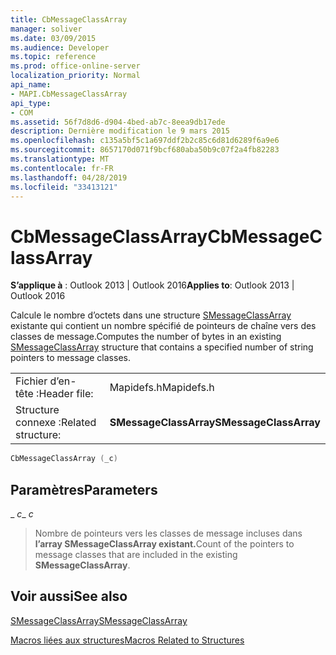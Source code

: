 ```yaml
---
title: CbMessageClassArray
manager: soliver
ms.date: 03/09/2015
ms.audience: Developer
ms.topic: reference
ms.prod: office-online-server
localization_priority: Normal
api_name:
- MAPI.CbMessageClassArray
api_type:
- COM
ms.assetid: 56f7d8d6-d904-4bed-ab7c-8eea9db17ede
description: Dernière modification le 9 mars 2015
ms.openlocfilehash: c135a5bf5c1a697ddf2b2c85c6d81d6289f6a9e6
ms.sourcegitcommit: 8657170d071f9bcf680aba50b9c07f2a4fb82283
ms.translationtype: MT
ms.contentlocale: fr-FR
ms.lasthandoff: 04/28/2019
ms.locfileid: "33413121"
---
```

# <a name="cbmessageclassarray"></a><span data-ttu-id="80a41-103">CbMessageClassArray</span><span class="sxs-lookup"><span data-stu-id="80a41-103">CbMessageClassArray</span></span>

  
  
<span data-ttu-id="80a41-104">**S’applique à** : Outlook 2013 | Outlook 2016</span><span class="sxs-lookup"><span data-stu-id="80a41-104">**Applies to**: Outlook 2013 | Outlook 2016</span></span> 
  
<span data-ttu-id="80a41-105">Calcule le nombre d’octets dans une structure [SMessageClassArray](smessageclassarray.md) existante qui contient un nombre spécifié de pointeurs de chaîne vers des classes de message.</span><span class="sxs-lookup"><span data-stu-id="80a41-105">Computes the number of bytes in an existing [SMessageClassArray](smessageclassarray.md) structure that contains a specified number of string pointers to message classes.</span></span> 
  
|||
|:-----|:-----|
|<span data-ttu-id="80a41-106">Fichier d’en-tête :</span><span class="sxs-lookup"><span data-stu-id="80a41-106">Header file:</span></span>  <br/> |<span data-ttu-id="80a41-107">Mapidefs.h</span><span class="sxs-lookup"><span data-stu-id="80a41-107">Mapidefs.h</span></span>  <br/> |
|<span data-ttu-id="80a41-108">Structure connexe :</span><span class="sxs-lookup"><span data-stu-id="80a41-108">Related structure:</span></span>  <br/> |<span data-ttu-id="80a41-109">**SMessageClassArray**</span><span class="sxs-lookup"><span data-stu-id="80a41-109">**SMessageClassArray**</span></span> <br/> |
   
```cpp
CbMessageClassArray (_c)
```

## <a name="parameters"></a><span data-ttu-id="80a41-110">Paramètres</span><span class="sxs-lookup"><span data-stu-id="80a41-110">Parameters</span></span>

 <span data-ttu-id="80a41-111">_ _c_</span><span class="sxs-lookup"><span data-stu-id="80a41-111">_ _c_</span></span>
  
> <span data-ttu-id="80a41-112">Nombre de pointeurs vers les classes de message incluses dans **l’array SMessageClassArray existant.**</span><span class="sxs-lookup"><span data-stu-id="80a41-112">Count of the pointers to message classes that are included in the existing **SMessageClassArray**.</span></span>
    
## <a name="see-also"></a><span data-ttu-id="80a41-113">Voir aussi</span><span class="sxs-lookup"><span data-stu-id="80a41-113">See also</span></span>



[<span data-ttu-id="80a41-114">SMessageClassArray</span><span class="sxs-lookup"><span data-stu-id="80a41-114">SMessageClassArray</span></span>](smessageclassarray.md)


[<span data-ttu-id="80a41-115">Macros liées aux structures</span><span class="sxs-lookup"><span data-stu-id="80a41-115">Macros Related to Structures</span></span>](macros-related-to-structures.md)

